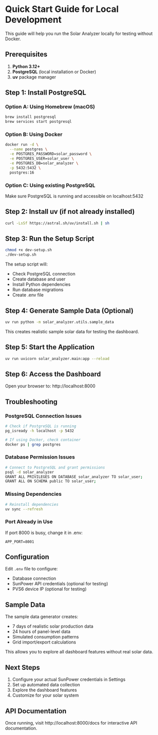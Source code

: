 # Quick Start Guide for Local Development

This guide will help you run the Solar Analyzer locally for testing without Docker.

## Prerequisites

1. **Python 3.12+** 
2. **PostgreSQL** (local installation or Docker)
3. **uv** package manager

## Step 1: Install PostgreSQL

### Option A: Using Homebrew (macOS)
```bash
brew install postgresql
brew services start postgresql
```

### Option B: Using Docker
```bash
docker run -d \
  --name postgres \
  -e POSTGRES_PASSWORD=solar_password \
  -e POSTGRES_USER=solar_user \
  -e POSTGRES_DB=solar_analyzer \
  -p 5432:5432 \
  postgres:16
```

### Option C: Using existing PostgreSQL
Make sure PostgreSQL is running and accessible on localhost:5432

## Step 2: Install uv (if not already installed)
```bash
curl -LsSf https://astral.sh/uv/install.sh | sh
```

## Step 3: Run the Setup Script
```bash
chmod +x dev-setup.sh
./dev-setup.sh
```

The setup script will:
- Check PostgreSQL connection
- Create database and user
- Install Python dependencies
- Run database migrations
- Create .env file

## Step 4: Generate Sample Data (Optional)
```bash
uv run python -m solar_analyzer.utils.sample_data
```

This creates realistic sample solar data for testing the dashboard.

## Step 5: Start the Application
```bash
uv run uvicorn solar_analyzer.main:app --reload
```

## Step 6: Access the Dashboard
Open your browser to: http://localhost:8000

## Troubleshooting

### PostgreSQL Connection Issues
```bash
# Check if PostgreSQL is running
pg_isready -h localhost -p 5432

# If using Docker, check container
docker ps | grep postgres
```

### Database Permission Issues
```bash
# Connect to PostgreSQL and grant permissions
psql -d solar_analyzer
GRANT ALL PRIVILEGES ON DATABASE solar_analyzer TO solar_user;
GRANT ALL ON SCHEMA public TO solar_user;
```

### Missing Dependencies
```bash
# Reinstall dependencies
uv sync --refresh
```

### Port Already in Use
If port 8000 is busy, change it in .env:
```
APP_PORT=8001
```

## Configuration

Edit `.env` file to configure:
- Database connection
- SunPower API credentials (optional for testing)
- PVS6 device IP (optional for testing)

## Sample Data

The sample data generator creates:
- 7 days of realistic solar production data
- 24 hours of panel-level data
- Simulated consumption patterns
- Grid import/export calculations

This allows you to explore all dashboard features without real solar data.

## Next Steps

1. Configure your actual SunPower credentials in Settings
2. Set up automated data collection
3. Explore the dashboard features
4. Customize for your solar system

## API Documentation

Once running, visit http://localhost:8000/docs for interactive API documentation.
